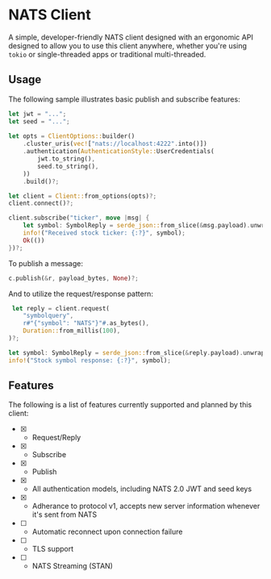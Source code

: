 # NATS Client
A simple, developer-friendly NATS client designed with an ergonomic API designed to allow you to use this client anywhere, whether you're using `tokio` or single-threaded apps or traditional multi-threaded.

## Usage
The following sample illustrates basic publish and subscribe features:

```rust
let jwt = "...";
let seed = "...";
    
let opts = ClientOptions::builder()
    .cluster_uris(vec!["nats://localhost:4222".into()])
    .authentication(AuthenticationStyle::UserCredentials(
        jwt.to_string(),
        seed.to_string(),
    ))
    .build()?;

let client = Client::from_options(opts)?;
client.connect()?;

client.subscribe("ticker", move |msg| {
    let symbol: SymbolReply = serde_json::from_slice(&msg.payload).unwrap();
    info!("Received stock ticker: {:?}", symbol);
    Ok(())
})?;
```

To publish a message:

```rust
c.publish(&r, payload_bytes, None)?;
```

And to utilize the request/response pattern:

```rust
 let reply = client.request(
    "symbolquery",
    r#"{"symbol": "NATS"}"#.as_bytes(),
    Duration::from_millis(100),
)?;

let symbol: SymbolReply = serde_json::from_slice(&reply.payload).unwrap();
info!("Stock symbol response: {:?}", symbol);
```

## Features
The following is a list of features currently supported and planned by this client:

* [X] - Request/Reply
* [X] - Subscribe
* [X] - Publish
* [X] - All authentication models, including NATS 2.0 JWT and seed keys
* [X] - Adherance to protocol v1, accepts new server information whenever it's sent from NATS
* [ ] - Automatic reconnect upon connection failure
* [ ] - TLS support
* [ ] - NATS Streaming (STAN)